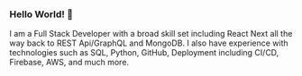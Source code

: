 ### Hello World! 👋

I am a Full Stack Developer with a broad skill set including React Next all the way back to REST Api/GraphQL and MongoDB. I also have experience with technologies such as SQL, Python, GitHub, Deployment including CI/CD, Firebase, AWS, and much more. 

<!--
**JamesFincher/JamesFincher** is a ✨ _special_ ✨ repository because its `README.md` (this file) appears on your GitHub profile.

Here are some ideas to get you started:

- 🔭 I’m currently working on ...
- 🌱 I’m currently learning ...
- 👯 I’m looking to collaborate on ...
- 🤔 I’m looking for help with ...
- 💬 Ask me about ...
- 📫 How to reach me: ...
- 😄 Pronouns: ...
- ⚡ Fun fact: ...
-->
